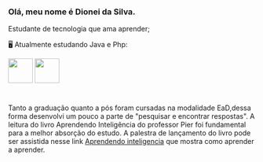 ### Olá, meu nome é Dionei da Silva.
  Estudante de tecnologia que ama aprender;
 
  🖥️ Atualmente estudando Java e Php:


 <img width='50' heigth='50' src="https://cdn.jsdelivr.net/gh/devicons/devicon/icons/java/java-original.svg" />   <img width='50' heigth='50' src="https://cdn.jsdelivr.net/gh/devicons/devicon/icons/php/php-original.svg" /> <link rel="stylesheet" href="https://cdn.jsdelivr.net/gh/devicons/devicon@v2.15.1/devicon.min.css">
 # 
 ####
Tanto a graduação quanto a pós foram cursadas na modalidade EaD,dessa forma desenvolvi um pouco a parte de "pesquisar e encontrar respostas".
 A leitura do livro Aprendendo Inteligência do professor Pier foi fundamental para a melhor absorção do estudo.
A palestra de lançamento do livro pode ser assistida nesse link [Aprendendo inteligencia](https://www.youtube.com/watch?v=RlSCoYwnxr4) que mostra como aprender a aprender.
 

            
          
           
          
          
          

